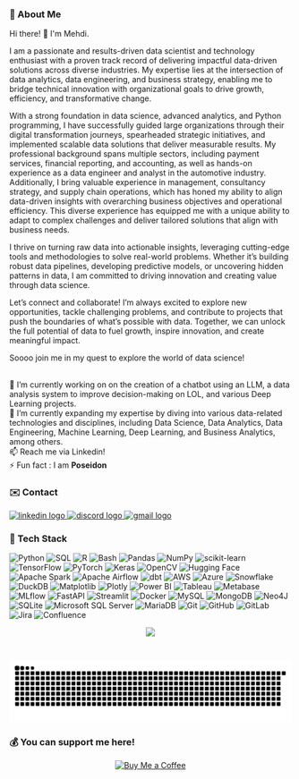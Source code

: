 ### 💫 About Me
Hi there! 👋 I'm Mehdi.

I am a passionate and results-driven data scientist and technology enthusiast with a proven track record of delivering impactful data-driven solutions across diverse industries. My expertise lies at the intersection of data analytics, data engineering, and business strategy, enabling me to bridge technical innovation with organizational goals to drive growth, efficiency, and transformative change.

With a strong foundation in data science, advanced analytics, and Python programming, I have successfully guided large organizations through their digital transformation journeys, spearheaded strategic initiatives, and implemented scalable data solutions that deliver measurable results. My professional background spans multiple sectors, including payment services, financial reporting, and accounting, as well as hands-on experience as a data engineer and analyst in the automotive industry. Additionally, I bring valuable experience in management, consultancy strategy, and supply chain operations, which has honed my ability to align data-driven insights with overarching business objectives and operational efficiency. This diverse experience has equipped me with a unique ability to adapt to complex challenges and deliver tailored solutions that align with business needs.

I thrive on turning raw data into actionable insights, leveraging cutting-edge tools and methodologies to solve real-world problems. Whether it’s building robust data pipelines, developing predictive models, or uncovering hidden patterns in data, I am committed to driving innovation and creating value through data science.

Let’s connect and collaborate!
I’m always excited to explore new opportunities, tackle challenging problems, and contribute to projects that push the boundaries of what’s possible with data. Together, we can unlock the full potential of data to fuel growth, inspire innovation, and create meaningful impact.

Soooo join me in my quest to explore the world of data science!

<br>🔭 I’m currently working on on the creation of a chatbot using an LLM, a data analysis system to improve decision-making on LOL, and various Deep Learning projects.
<br>🌱 I’m currently expanding my expertise by diving into various data-related technologies and disciplines, including Data Science, Data Analytics, Data Engineering, Machine Learning, Deep Learning, and Business Analytics, among others.
<br>📫 Reach me via Linkedin!
<br>⚡ Fun fact : I am **Poseidon**


### ✉️ Contact
<div align="left">
 <a href="https://www.linkedin.com/in/karkour-mehdi/" target="_blank">
    <img src="https://img.shields.io/static/v1?message=LinkedIn&logo=linkedin&label=&color=0077B5&logoColor=white&labelColor=&style=for-the-badge" height="35" alt="linkedin logo"  />
  </a>
  <a href="https://discord.com/users/poseidon2112" target="_blank">
    <img src="https://img.shields.io/static/v1?message=Discord&logo=discord&label=&color=7289DA&logoColor=white&labelColor=&style=for-the-badge" height="35" alt="discord logo"  />
  </a>
  <a href="mailto:probo32112@gmail.com">
    <img src="https://img.shields.io/static/v1?message=Gmail&logo=gmail&label=&color=D14836&logoColor=white&labelColor=&style=for-the-badge" height="35" alt="gmail logo"  />
  </a>
</div>


### 🤖 Tech Stack

![Python](https://img.shields.io/badge/Python-3670A0?style=flat&logo=python&logoColor=ffdd54) ![SQL](https://img.shields.io/badge/SQL-%2307405e.svg?style=flat&logo=sqlite&logoColor=white) ![R](https://img.shields.io/badge/R-%23276DC3.svg?style=flat&logo=r&logoColor=white) ![Bash](https://img.shields.io/badge/Bash-%23121011.svg?style=flat&logo=gnu-bash&logoColor=white) ![Pandas](https://img.shields.io/badge/Pandas-%23150458.svg?style=flat&logo=pandas&logoColor=white) ![NumPy](https://img.shields.io/badge/NumPy-%23013243.svg?style=flat&logo=numpy&logoColor=white) ![scikit-learn](https://img.shields.io/badge/Scikit_Learn-%23F7931E.svg?style=flat&logo=scikit-learn&logoColor=white) ![TensorFlow](https://img.shields.io/badge/TensorFlow-%23FF6F00.svg?style=flat&logo=TensorFlow&logoColor=white) ![PyTorch](https://img.shields.io/badge/PyTorch-%23EE4C2C.svg?style=flat&logo=PyTorch&logoColor=white) ![Keras](https://img.shields.io/badge/Keras-%23D00000.svg?style=flat&logo=Keras&logoColor=white) ![OpenCV](https://img.shields.io/badge/OpenCV-%23white.svg?style=flat&logo=opencv&logoColor=white) ![Hugging Face](https://img.shields.io/badge/Hugging_Face-FFD700?style=flat&logo=huggingface&logoColor=white) ![Apache Spark](https://img.shields.io/badge/Apache_Spark-FDEE21?style=flat&logo=apachespark&logoColor=black) ![Apache Airflow](https://img.shields.io/badge/Apache_Airflow-017CEE?style=flat&logo=Apache-Airflow&logoColor=white) ![dbt](https://img.shields.io/badge/dbt-FF694B?style=flat&logo=dbt&logoColor=white) ![AWS](https://img.shields.io/badge/AWS-%23FF9900.svg?style=flat&logo=amazon-aws&logoColor=white) ![Azure](https://img.shields.io/badge/Azure-%230072C6.svg?style=flat&logo=microsoftazure&logoColor=white) ![Snowflake](https://img.shields.io/badge/Snowflake-%2329B5E8.svg?style=flat&logo=snowflake&logoColor=white) ![DuckDB](https://img.shields.io/badge/DuckDB-%2307405e.svg?style=flat&logo=duckdb&logoColor=white) ![Matplotlib](https://img.shields.io/badge/Matplotlib-%233F4F75.svg?style=flat&logo=plotly&logoColor=white) ![Plotly](https://img.shields.io/badge/Plotly-%233F4F75.svg?style=flat&logo=plotly&logoColor=white) ![Power BI](https://img.shields.io/badge/Power_BI-F2C811?style=flat&logo=powerbi&logoColor=black) ![Tableau](https://img.shields.io/badge/Tableau-E97627?style=flat&logo=tableau&logoColor=white) ![Metabase](https://img.shields.io/badge/Metabase-509EE3?style=flat&logo=metabase&logoColor=white) ![MLflow](https://img.shields.io/badge/MLflow-%23d9ead3.svg?style=flat&logo=mlflow&logoColor=blue) ![FastAPI](https://img.shields.io/badge/FastAPI-005571?style=flat&logo=fastapi) ![Streamlit](https://img.shields.io/badge/Streamlit-%23FE4B4B.svg?style=flat&logo=streamlit&logoColor=white) ![Docker](https://img.shields.io/badge/Docker-%230db7ed.svg?style=flat&logo=docker&logoColor=white) ![MySQL](https://img.shields.io/badge/MySQL-4479A1.svg?style=flat&logo=mysql&logoColor=white) ![MongoDB](https://img.shields.io/badge/MongoDB-%234ea94b.svg?style=flat&logo=mongodb&logoColor=white) ![Neo4J](https://img.shields.io/badge/Neo4j-008CC1?style=flat&logo=neo4j&logoColor=white) ![SQLite](https://img.shields.io/badge/SQLite-%2307405e.svg?style=flat&logo=sqlite&logoColor=white) ![Microsoft SQL Server](https://img.shields.io/badge/Microsoft_SQL_Server-CC2927?style=flat&logo=microsoft-sql-server&logoColor=white) ![MariaDB](https://img.shields.io/badge/MariaDB-003545?style=flat&logo=mariadb&logoColor=white) ![Git](https://img.shields.io/badge/Git-%23F05033.svg?style=flat&logo=git&logoColor=white) ![GitHub](https://img.shields.io/badge/GitHub-%23121011.svg?style=flat&logo=github&logoColor=white) ![GitLab](https://img.shields.io/badge/GitLab-%23181717.svg?style=flat&logo=gitlab&logoColor=white) ![Jira](https://img.shields.io/badge/Jira-%230A0FFF.svg?style=flat&logo=jira&logoColor=white) ![Confluence](https://img.shields.io/badge/Confluence-%23172BF4.svg?style=flat&logo=confluence&logoColor=white)

<p align="center">
  <img src="https://quotes-github-readme.vercel.app/api?type=horizontal&theme=tokyonight" />
</p>

###

<br clear="both">

<img src="https://raw.githubusercontent.com/mkarkour/mkarkour/output/github-snake.svg" alt="Snake animation" />

###

### 💰 You can support me here!
<p align="center">
  <a href="https://buymeacoffee.com/karmehdi">
    <img src="https://img.shields.io/badge/Buy%20Me%20a%20Coffee-ffdd00?style=for-the-badge&logo=buy-me-a-coffee&logoColor=black" alt="Buy Me a Coffee">
  </a>
</p>

